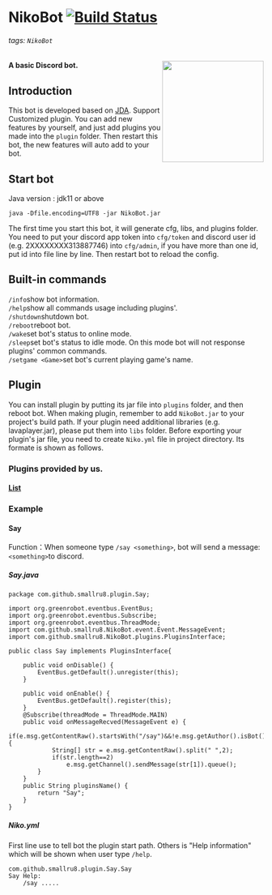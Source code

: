 # NikoBot [![Build Status](https://api.travis-ci.com/skw-nikobot/NikoBot.svg?branch=master)](https://travis-ci.com/skw-nikobot/NikoBot)
###### tags: `NikoBot`
<img align="right" src="https://i.imgur.com/mLzy2i2.png?raw=true" height="200" width="200">

#### A basic Discord bot.
## Introduction
This bot is developed based on [JDA](https://github.com/DV8FromTheWorld/JDA).
Support Customized plugin. You can add new features by yourself, and just add plugins you made into the ```plugin``` folder. Then restart this bot, the new features will auto add to your bot.
## Start bot
Java version : jdk11 or above
```
java -Dfile.encoding=UTF8 -jar NikoBot.jar
```
The first time you start this bot, it will generate cfg, libs, and plugins folder. You need to put your discord app token into ```cfg/token``` and discord user id (e.g. 2XXXXXXXX313887746) into ```cfg/admin```, if you have more than one id, put id into file line by line.
Then restart bot to reload the config.
## Built-in commands
```/info```show bot information.  
```/help```show all commands usage including plugins'.  
```/shutdown```shutdown bot.  
```/reboot```reboot bot.  
```/wake```set bot's status to online mode.  
```/sleep```set bot's status to idle mode. On this mode bot will not response plugins' common commands.  
```/setgame <Game>```set bot's current playing game's name.  
## Plugin
You can install plugin by putting its jar file into ```plugins``` folder, and then reboot bot.
When making plugin, remember to add ```NikoBot.jar``` to your project's build path.
If your plugin need additional libraries (e.g. lavaplayer.jar), please put them into ```libs``` folder.
Before exporting your plugin's jar file, you need to create ```Niko.yml``` file in project directory. Its formate is shown as follows.
### Plugins provided by us.
#### [List](https://github.com/Small2Space?utf8=%E2%9C%93&q=NikoBot-Plugin&type=&language=)

### Example

#### Say
Function：When someone type ```/say <something>```, bot will send a message:```<something>```to discord.

##### Say.java
```
package com.github.smallru8.plugin.Say;

import org.greenrobot.eventbus.EventBus;
import org.greenrobot.eventbus.Subscribe;
import org.greenrobot.eventbus.ThreadMode;
import com.github.smallru8.NikoBot.event.Event.MessageEvent;
import com.github.smallru8.NikoBot.plugins.PluginsInterface;

public class Say implements PluginsInterface{

	public void onDisable() {
		EventBus.getDefault().unregister(this);
	}

	public void onEnable() {
		EventBus.getDefault().register(this);
	}
	@Subscribe(threadMode = ThreadMode.MAIN)
	public void onMessageRecved(MessageEvent e) {
		if(e.msg.getContentRaw().startsWith("/say")&&!e.msg.getAuthor().isBot()) {
			String[] str = e.msg.getContentRaw().split(" ",2);
			if(str.length==2)
				e.msg.getChannel().sendMessage(str[1]).queue();
		}
	}
	public String pluginsName() {
		return "Say";
	}
}
```
##### Niko.yml
First line use to tell bot the plugin start path.
Others is "Help information" which will be shown when user type ```/help```.
```
com.github.smallru8.plugin.Say.Say
Say Help:
    /say .....
```
